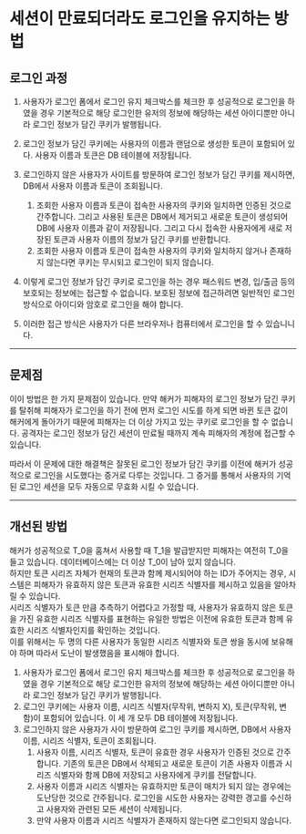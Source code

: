 # 세션이 만료되더라도 로그인을 유지하는 방법

## 로그인 과정

1. 사용자가 로그인 폼에서 로그인 유지 체크박스를 체크한 후 성공적으로 로그인을 하였을 경우 기본적으로 해당 로그인한 유저의 정보에 해당하는 세션 아이디뿐만 아니라 로그인 정보가 담긴 쿠키가 발행됩니다.
2. 로그인 정보가 담긴 쿠키에는 사용자의 이름과 랜덤으로 생성한 토큰이 포함되어 있다. 사용자 이름과 토큰은 DB 테이블에 저장됩니다.
3. 로그인하지 않은 사용자가 사이트를 방문하여 로그인 정보가 담긴 쿠키를 제시하면, DB에서 사용자 이름과 토큰이 조회됩니다.
   1. 조회한 사용자 이름과 토큰이 접속한 사용자의 쿠키와 일치하면 인증된 것으로 간주합니다. 그리고 사용된 토큰은 DB에서 제거되고 새로운 토큰이 생성되어 DB에 사용자 이름과 같이 저장됩니다. 그리고 다시 접속한 사용자에게 새로 저장된 토큰과 사용자 이름의 정보가 담긴 쿠키를 반환합니다.
   2. 조회한 사용자 이름과 토큰이 접속한 사용자의 쿠키와 일치하지 않거나 존재하지 않는다면 쿠키는 무시되고 로그인이 되지 않습니다.

4. 이렇게 로그인 정보가 담긴 쿠키로 로그인을 하는 경우 패스워드 변경, 입/출금 등의 보호되는 정보에는 접근할 수 없습니다. 보호된 정보에 접근하려면 일반적인 로그인 방식으로 아이디와 암호로 로그인을 해야 합니다.
5. 이러한 접근 방식은 사용자가 다른 브라우저나 컴퓨터에서 로그인을 할 수 있습니니다.

<hr>

## 문제점
이이 방법은 한 가지 문제점이 있습니다. 만약 해커가 피해자의 로그인 정보가 담긴 쿠키를 탈취해 피해자가 로그인을 하기 전에 먼저 로그인 시도를 하게 되면 바뀐 토큰 값이 해커에게 돌아가기 때문에 피해자는 더 이상 가지고 있는 쿠키로 로그인을 할 수 없습니다. 공격자는 로그인 정보가 담긴 세션이 만료될 때까지 계속 피해자의 계정에 접근할 수 있습니다.

따라서 이 문제에 대한 해결책은 잘못된 로그인 정보가 담긴 쿠키를 이전에 해커가 성공적으로 로그인을 시도했다는 증거로 다루는 것입니다. 그 증거를 통해서 사용자의 기억된 로그인 세션을 모두 자동으로 무효화 시킬 수 있습니다.

<hr>

## 개선된 방법

해커가 성공적으로 T_0을 훔쳐서 사용할 때 T_1을 발급받지만 피해자는 여전히 T_0을 들고 있습니다. 데이터베이스에는 더 이상 T_0이 남아 있지 않습니다.
<br>
하지만 토큰 시리즈 자체가 현재의 토큰과 함께 제시되어야 하는 ID가 주어지는 경우, 시스템은 피해자가 유효하지 않은 토큰과 유효한 시리즈 식별자를 제시하고 있음을 알아차릴 수 있습니다.
<br>
시리즈 식별자가 토큰 만큼 추측하기 어렵다고 가정할 때, 사용자가 유효하지 않은 토큰을 가진 유효한 시리즈 식별자를 표현하는 유일한 방법은 이전에 유효한 토큰과 함께 유효한 시리즈 식별자인지를 확인하는 것입니다.
<br>
이를 위해서는 두 명의 다른 사용자가 동일한 시리즈 식별자와 토큰 쌍을 동시에 보유해야 하며 따라서 도난이 발생했음을 표시해야 합니다.


1. 사용자가 로그인 폼에서 로그인 유지 체크박스를 체크한 후 성공적으로 로그인을 하였을 경우 기본적으로 해당 로그인한 유저의 정보에 해당하는 세션 아이디뿐만 아니라 로그인 정보가 담긴 쿠키가 발행됩니다.
2. 로그인 쿠키에는 사용자 이름, 시리즈 식별자(무작위, 변하지 X), 토큰(무작위, 변함)이 포함되어 있습니다. 이 세 개 모두 DB 테이블에 저장됩니다.
3. 로그인하지 않은 사용자가 사이 방문하여 로그인 쿠키를 제시하면, DB에서 사용자 이름, 시리즈 식별자, 토큰이 조회됩니다.
   1. 사용자 이름, 시리즈 식별자, 토큰이 유효한 경우 사용자가 인증된 것으로 간주합니다. 기존의 토큰은 DB에서 삭제되고 새로운 토큰이 기존 사용자 이름과 시리즈 식별자와 함께 DB에 저장되고 사용자에게 쿠키를 전달합니다.
   2. 사용자 이름과 시리즈 식별자는 유효하지만 토큰이 매치가 되지 않는 경우에는 도난당한 것으로 간주됩니다. 로그인을 시도한 사용자는 강력한 경고를 수신하고 사용자와 관련된 모든 세션이 삭제됩니다.
   3. 만약 사용자 이름과 시리즈 식별자가 존재하지 않는다면 로그인되지 않습니다.